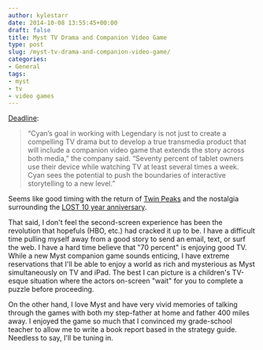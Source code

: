```yaml
---
author: kylestarr
date: 2014-10-08 13:55:45+00:00
draft: false
title: Myst TV Drama and Companion Video Game
type: post
slug: /myst-tv-drama-and-companion-video-game/
categories:
- General
tags:
- myst
- tv
- video games
---
```


[Deadline](http://deadline.com/2014/10/myst-tv-series-legendary-cyan-worlds-847110/):

> “Cyan’s goal in working with Legendary is not just to create a compelling TV drama but to develop a true transmedia product that will include a companion video game that extends the story across both media,” the company said. “Seventy percent of tablet owners use their device while watching TV at least several times a week. Cyan sees the potential to push the boundaries of interactive storytelling to a new level.”

Seems like good timing with the return of [Twin Peaks](http://www.cnn.com/2014/10/06/showbiz/tv/twin-peaks-returns-showtime/index.html) and the nostalgia surrounding the [LOST 10 year anniversary](http://ign.com/articles/2014/03/17/5-things-we-learned-at-the-lost-10-year-reunion).

That said, I don't feel the second-screen experience has been the revolution that hopefuls (HBO, etc.) had cracked it up to be. I have a difficult time pulling myself away from a good story to send an email, text, or surf the web. I have a hard time believe that "70 percent" is enjoying good TV. While a new Myst companion game sounds enticing, I have extreme reservations that I'll be able to enjoy a world as rich and mysterious as Myst simultaneously on TV and iPad. The best I can picture is a children's TV-esque situation where the actors on-screen "wait" for you to complete a puzzle before proceeding.

On the other hand, I love Myst and have very vivid memories of talking through the games with both my step-father at home and father 400 miles away. I enjoyed the game so much that I convinced my grade-school teacher to allow me to write a book report based in the strategy guide. Needless to say, I'll be tuning in.
